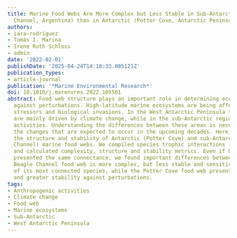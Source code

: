 ```yaml
---
title: Marine Food Webs Are More Complex but Less Stable in Sub-Antarctic (Beagle
  Channel, Argentina) than in Antarctic (Potter Cove, Antarctic Peninsula) Regions
authors:
- iara-rodriguez
- Tomás I. Marina
- Irene Ruth Schloss
- admin
date: '2022-02-01'
publishDate: '2025-04-24T14:18:33.085121Z'
publication_types:
- article-journal
publication: '*Marine Environmental Research*'
doi: 10.1016/j.marenvres.2022.105561
abstract: Food web structure plays an important role in determining ecosystem stability
  against perturbations. High-latitude marine ecosystems are being affected by environmental
  stressors and biological invasions. In the West Antarctic Peninsula these transformations
  are mainly driven by climate change, while in the sub-Antarctic region by anthropogenic
  activities. Understanding the differences between these areas is necessary to monitor
  the changes that are expected to occur in the upcoming decades. Here, we compared
  the structure and stability of Antarctic (Potter Cove) and sub-Antarctic (Beagle
  Channel) marine food webs. We compiled species trophic interactions (predator-prey)
  and calculated complexity, structure and stability metrics. Even if both food webs
  presented the same connectance, we found important differences between them. The
  Beagle Channel food web is more complex, but less stable and sensitive to the loss
  of its most connected species, while the Potter Cove food web presented lower complexity
  and greater stability against perturbations.
tags:
- Anthropogenic activities
- Climate change
- Food web
- Marine ecosystems
- Sub-Antarctic
- West Antarctic Peninsula
---
```

